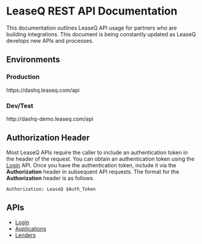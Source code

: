 # LeaseQ REST API Documentation

This documentation outlines LeaseQ API usage for partners who are building integrations. This document is being constantly updated as LeaseQ develops new APIs and processes.

## Environments

### Production
ht&#8203;tps://dashq.leaseq.com/api

### Dev/Test
ht&#8203;tp://dashq-demo.leaseq.com/api

## Authorization Header
Most LeaseQ APIs require the caller to include an authentication token in the header of the request. You can obtain an authentication token using the [Login](login/post.md) API. Once you have the authentication token, include it via the **Authorization** header in subsequent API requests. The format for the **Authorization** header is as follows.

```
Authorization: LeaseQ $Auth_Token
```

## APIs

* [Login](login/post.md)
* [Applications](applications/README.md)
* [Lenders](lenders/README.md)
